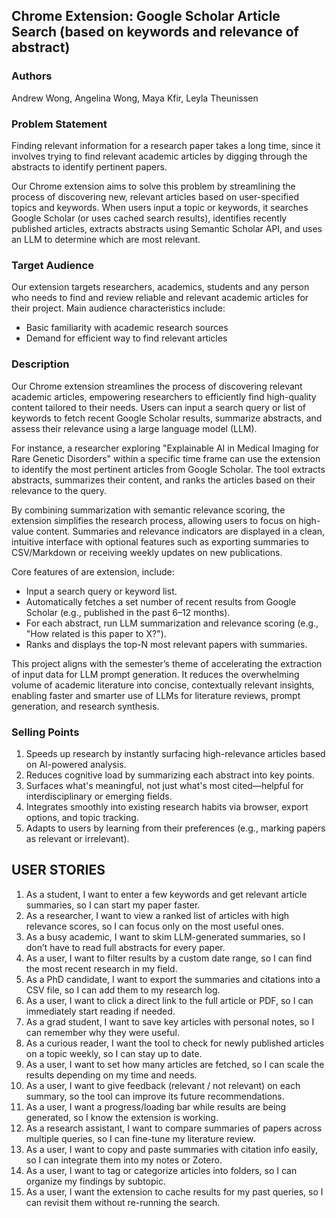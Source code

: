 ## Chrome Extension: Google Scholar Article Search (based on keywords and relevance of abstract)

### Authors

Andrew Wong, Angelina Wong, Maya Kfir, Leyla Theunissen

### Problem Statement

Finding relevant information for a research paper takes a long time, since it involves trying to find relevant academic articles by digging through the abstracts to identify pertinent papers.

Our Chrome extension aims to solve this problem by streamlining the process of discovering new, relevant articles based on user-specified topics and keywords. When users input a topic or keywords, it searches Google Scholar (or uses cached search results), identifies recently published articles, extracts abstracts using Semantic Scholar API, and uses an LLM to determine which are most relevant.

### Target Audience

Our extension targets researchers, academics, students and any person who needs to find and review reliable and relevant academic articles for their project. Main audience characteristics include:
* Basic familiarity with academic research sources
* Demand for efficient way to find relevant articles

### Description

Our Chrome extension streamlines the process of discovering relevant academic articles, empowering researchers to efficiently find high-quality content tailored to their needs. Users can input a search query or list of keywords to fetch recent Google Scholar results, summarize abstracts, and assess their relevance using a large language model (LLM).

For instance, a researcher exploring "Explainable AI in Medical Imaging for Rare Genetic Disorders" within a specific time frame can use the extension to identify the most pertinent articles from Google Scholar. The tool extracts abstracts, summarizes their content, and ranks the articles based on their relevance to the query.

By combining summarization with semantic relevance scoring, the extension simplifies the research process, allowing users to focus on high-value content. Summaries and relevance indicators are displayed in a clean, intuitive interface with optional features such as exporting summaries to CSV/Markdown or receiving weekly updates on new publications.

Core features of are extension, include:
* Input a search query or keyword list.
* Automatically fetches a set number of recent results from Google Scholar (e.g., published in the past 6–12 months).
* For each abstract, run LLM summarization and relevance scoring (e.g., "How related is this paper to X?").
* Ranks and displays the top-N most relevant papers with summaries.

This project aligns with the semester’s theme of accelerating the extraction of input data for LLM prompt generation. It reduces the overwhelming volume of academic literature into concise, contextually relevant insights, enabling faster and smarter use of LLMs for literature reviews, prompt generation, and research synthesis.

### Selling Points
1. Speeds up research by instantly surfacing high-relevance articles based on AI-powered analysis.
2. Reduces cognitive load by summarizing each abstract into key points.
3. Surfaces what's meaningful, not just what's most cited—helpful for interdisciplinary or emerging fields.
4. Integrates smoothly into existing research habits via browser, export options, and topic tracking.
5. Adapts to users by learning from their preferences (e.g., marking papers as relevant or irrelevant).

## USER STORIES

1. As a student, I want to enter a few keywords and get relevant article summaries, so I can start my paper faster.
2. As a researcher, I want to view a ranked list of articles with high relevance scores, so I can focus only on the most useful ones.
3. As a busy academic, I want to skim LLM-generated summaries, so I don’t have to read full abstracts for every paper.
4. As a user, I want to filter results by a custom date range, so I can find the most recent research in my field.
5. As a PhD candidate, I want to export the summaries and citations into a CSV file, so I can add them to my research log.
6. As a user, I want to click a direct link to the full article or PDF, so I can immediately start reading if needed.
7. As a grad student, I want to save key articles with personal notes, so I can remember why they were useful.
8. As a curious reader, I want the tool to check for newly published articles on a topic weekly, so I can stay up to date.
9. As a user, I want to set how many articles are fetched, so I can scale the results depending on my time and needs.
10. As a user, I want to give feedback (relevant / not relevant) on each summary, so the tool can improve its future recommendations.
11. As a user, I want a progress/loading bar while results are being generated, so I know the extension is working.
12. As a research assistant, I want to compare summaries of papers across multiple queries, so I can fine-tune my literature review.
13. As a user, I want to copy and paste summaries with citation info easily, so I can integrate them into my notes or Zotero.
14. As a user, I want to tag or categorize articles into folders, so I can organize my findings by subtopic.
15. As a user, I want the extension to cache results for my past queries, so I can revisit them without re-running the search.